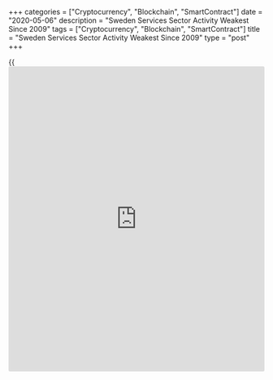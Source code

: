 +++
categories = ["Cryptocurrency", "Blockchain", "SmartContract"]
date = "2020-05-06"
description = "Sweden Services Sector Activity Weakest Since 2009"
tags = ["Cryptocurrency", "Blockchain", "SmartContract"]
title = "Sweden Services Sector Activity Weakest Since 2009"
type = "post"
+++

{{<iframe id="large-banner" src="https://www.bounty.group/#slide=26.0" width="100%" height="600" scrolling="no" style="border: 0px solid rgb(216, 221, 230); border-radius: 3px;">}}

Sweden's services sector contracted in April at the fastest pace since
2009, due to COVID-19 pandemic, survey data from Swedbank and the
logistics association SILF showed on Wednesday.

The Purchasing Managers' Index for the services sector decreased to 39.0
in April from 46.1 in March. Any reading below 50 indicates contraction
in the sector.

"This is an exceptionally sharp decline, which indicates a rapidly
deteriorating service [economy][1] that we have never seen before in the
purchasing manager's index," Swedbank analyst Jorgen Kennemar said.

The order intake sub-index registered the largest monthly decline in
April, followed by employment and [business][2] volume. Suppliers'
delivery times lengthened to the record level in April.

Companies' business volume plan index came in at 38.4 in April versus
38.0 in March. This was at [historical](https://www.fintechee.com/services/historical-data-for-forex/)ly low levels, which indicate a
reduced business volume over the next six months, the Swedbank reported.

The Composite PMI, which combines manufacturing and services, fell to
38.3 in April from 45.1 in the previous month.

This was the fourth lowest level in the survey [history](https://www.fixpro.org/post/chargeless-historical-data-api-backtesting/) due to the
[coronavirus][3] pandemic and the global economic downturn leave deep
imprints in Swedish business, Kennemar said.

For comments and feedback [contact](https://www.playgroundfx.com/contact/): editorial@rtt[news](https://www.letsplayfx.com/blog/forex-news-website/).com

[Economic News][1]

 **What parts of the world are seeing the best (and worst) economic
performances lately? Click[here][4] to check out our [Econ Scorecard][4]
and find out! See up-to-the-moment [ranking](https://www.playgroundfx.com/blog/crypto-exchange-ranking/)s for the best and worst
performers in [GDP][5], [unemployment rate][6], [inflation][7] and much
more.**

   1. www.rtt[news](https://www.letsplayfx.com/blog/forex-news-website/).com/Content/EconomicNews.aspx
   2. www.rtt[news](https://www.letsplayfx.com/blog/forex-news-website/).com/Content/Business.aspx
   3. www.rtt[news](https://www.letsplayfx.com/blog/forex-news-website/).com/list/coronavirus.aspx
   4. www.rtt[news](https://www.letsplayfx.com/blog/forex-news-website/).com/economic-scorecard/world-rank/PPI/highest-performance.aspx
   5. www.rtt[news](https://www.letsplayfx.com/blog/forex-news-website/).com/economic-scorecard/world-rank/GDP/highest-performance.aspx
   6. www.rtt[news](https://www.letsplayfx.com/blog/forex-news-website/).com/economic-scorecard/world-rank/unemployment-rate/lowest-performance.aspx
   7. www.rtt[news](https://www.letsplayfx.com/blog/forex-news-website/).com/economic-scorecard/world-rank/CPI/highest-performance.aspx